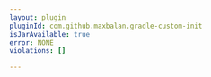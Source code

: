 ```yaml
---
layout: plugin
pluginId: com.github.maxbalan.gradle-custom-init
isJarAvailable: true
error: NONE
violations: []

---
```

